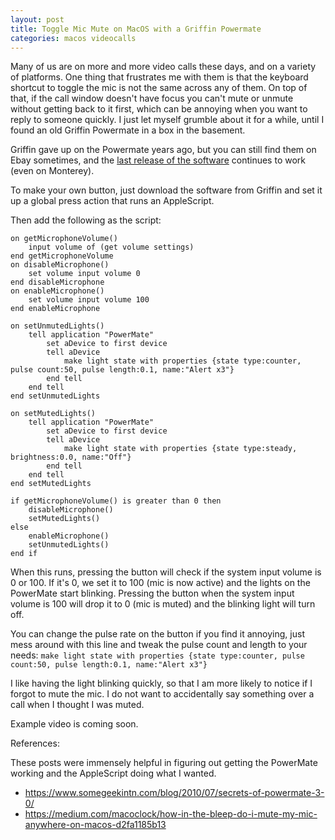 ```yaml
---
layout: post
title: Toggle Mic Mute on MacOS with a Griffin Powermate
categories: macos videocalls
---
```


Many of us are on more and more video calls these days, and on a variety of platforms. One thing that frustrates me with them is that the keyboard shortcut to toggle the mic is not the same across any of them. On top of that, if the call window doesn't have focus you can't mute or unmute without getting back to it first, which can be annoying when you want to reply to someone quickly. I just let myself grumble about it for a while, until I found an old Griffin Powermate in a box in the basement.

Griffin gave up on the Powermate years ago, but you can still find them on Ebay sometimes, and the [last release of the software](https://griffin.zendesk.com/hc/en-us/articles/360004190680-Powermate-USB-Windows-and-MAC-Drivers) continues to work (even on Monterey).

To make your own button, just download the software from Griffin and set it up a global press action that runs an AppleScript.

Then add the following as the script:

```
on getMicrophoneVolume()
	input volume of (get volume settings)
end getMicrophoneVolume
on disableMicrophone()
	set volume input volume 0
end disableMicrophone
on enableMicrophone()
	set volume input volume 100
end enableMicrophone

on setUnmutedLights()
	tell application "PowerMate"
		set aDevice to first device
		tell aDevice
			make light state with properties {state type:counter, pulse count:50, pulse length:0.1, name:"Alert x3"}
		end tell
	end tell
end setUnmutedLights

on setMutedLights()
	tell application "PowerMate"
		set aDevice to first device
		tell aDevice
			make light state with properties {state type:steady, brightness:0.0, name:"Off"}
		end tell
	end tell
end setMutedLights

if getMicrophoneVolume() is greater than 0 then
	disableMicrophone()
	setMutedLights()
else
	enableMicrophone()
	setUnmutedLights()
end if
```

When this runs, pressing the button will check if the system input volume is 0 or 100. If it's 0, we set it to 100 (mic is now active) and the lights on the PowerMate start blinking. Pressing the button when the system input volume is 100 will drop it to 0 (mic is muted) and the blinking light will turn off.

You can change the pulse rate on the button if you find it annoying, just mess around with this line and tweak the pulse count and length to your needs:
`make light state with properties {state type:counter, pulse count:50, pulse length:0.1, name:"Alert x3"}`

I like having the light blinking quickly, so that I am more likely to notice if I forgot to mute the mic. I do not want to accidentally say something over a call when I thought I was muted.

Example video is coming soon.

References:

These posts were immensely helpful in figuring out getting the PowerMate working and the AppleScript doing what I wanted.
* https://www.somegeekintn.com/blog/2010/07/secrets-of-powermate-3-0/
* https://medium.com/macoclock/how-in-the-bleep-do-i-mute-my-mic-anywhere-on-macos-d2fa1185b13
